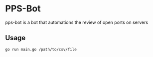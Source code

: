 # PPS-Bot

pps-bot is a bot that automations the review of open ports on servers

## Usage

```bash
go run main.go /path/to/csv/file
```